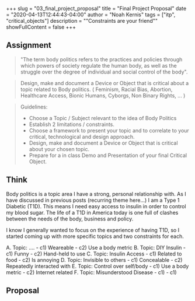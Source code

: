 +++
slug = "03_final_project_proposal"
title = "Final Project Proposal"
date = "2020-04-13T12:44:43-04:00"
author = "Noah Kernis"
tags = ["itp", "critical_objects"]
description = "\"Constraints are your friend\""
showFullContent = false
+++

## Assignment

> "The term body politics refers to the practices and policies through which powers of society regulate the human body, as well as the struggle over the degree of individual and social control of the body".

> Design, make and document a Device or Object that is critical about a topic related to Body politics. ( Feminism, Racial Bias, Abortion, Healthcare Access, Bionic Humans, Cyborgs, Non Binary Rights, ... )

> Guidelines:
>    - Choose a Topic / Subject relevant to the idea of Body Politics
>    - Establish 2 limitations / constraints.
>    - Choose a framework to present your topic and to correlate to your critical, technological and design approach.
>    - Design, make and document a Device or Object that is critical about your chosen topic.
>    - Prepare for a in class Demo and Presentation of your final Critical Object.

## Think

Body politics is a topic area I have a strong, personal relationship with. As I have discussed in previous posts (recurring theme here...) I am a Type 1 Diabetic (T1D). This means I need easy access to insulin in order to control my blood sugar. The life of a T1D in America today is one full of clashes between the needs of the body, business and policy. 

I know I generally wanted to focus on the experience of having T1D, so I started coming up with more specific topics and two constraints for each.

<!-- TODO: PHOTO OF NOTEBOOK -->
<!-- {{< figure src="img/..." alt="..." caption="[ ... ]" >}} -->

A. Topic: ....
	- c1) Weareable
	- c2) Use a body metric
B. Topic: DIY Insulin
	- c1) Funny 
	- c2) Hand-held to use
C. Topic: Insulin Access
	- c1) Related to food
	- c2) Is annoying 
D. Topic: Invisible to others
	- c1) Concealable
	- c2) Repeatedly interacted with 
E. Topic: Control over self/body
	- c1) Use a body metric
	- c2) Internet related
F. Topic: Misunderstood Disease
	- c1) 
	- c1) 

## Proposal

